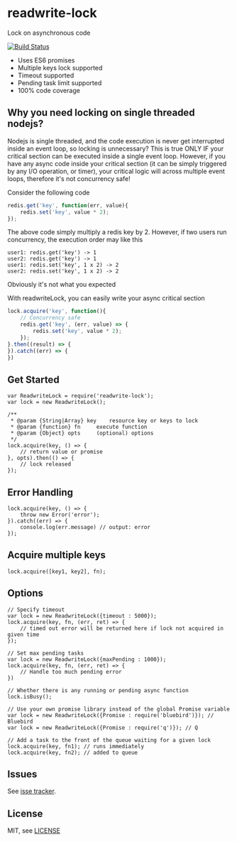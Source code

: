 # readwrite-lock

Lock on asynchronous code

[![Build Status](https://api.travis-ci.org/dataserve/readwrite-lock.svg?branch=master)](https://travis-ci.org/dataserve/readwrite-lock)

* Uses ES6 promises
* Multiple keys lock supported
* Timeout supported
* Pending task limit supported
* 100% code coverage

## Why you need locking on single threaded nodejs?

Nodejs is single threaded, and the code execution is never get interrupted inside an event loop, so locking is unnecessary? This is true ONLY IF your critical section can be executed inside a single event loop.
However, if you have any async code inside your critical section (it can be simply triggered by any I/O operation, or timer), your critical logic will across multiple event loops, therefore it's not concurrency safe!

Consider the following code
```js
redis.get('key', function(err, value){
	redis.set('key', value * 2);
});
```
The above code simply multiply a redis key by 2.
However, if two users run concurrency, the execution order may like this
```
user1: redis.get('key') -> 1
user2: redis.get('key') -> 1
user1: redis.set('key', 1 x 2) -> 2
user2: redis.set('key', 1 x 2) -> 2
```
Obviously it's not what you expected


With readwriteLock, you can easily write your async critical section
```js
lock.acquire('key', function(){
	// Concurrency safe
	redis.get('key', (err, value) => {
		redis.set('key', value * 2);
	});
}.then((result) => {
}).catch((err) => {
})
```

## Get Started

```
var ReadwriteLock = require('readwrite-lock');
var lock = new ReadwriteLock();

/**
 * @param {String|Array} key 	resource key or keys to lock
 * @param {function} fn 	execute function
 * @param {Object} opts 	(optional) options
 */
lock.acquire(key, () => {
	// return value or promise
}, opts).then(() => {
	// lock released
});
```

## Error Handling

```
lock.acquire(key, () => {
	throw new Error('error');
}).catch((err) => {
	console.log(err.message) // output: error
});
```

## Acquire multiple keys

```
lock.acquire([key1, key2], fn);
```

## Options

```
// Specify timeout
var lock = new ReadwriteLock({timeout : 5000});
lock.acquire(key, fn, (err, ret) => {
	// timed out error will be returned here if lock not acquired in given time
});

// Set max pending tasks
var lock = new ReadwriteLock({maxPending : 1000});
lock.acquire(key, fn, (err, ret) => {
	// Handle too much pending error
})

// Whether there is any running or pending async function
lock.isBusy();

// Use your own promise library instead of the global Promise variable
var lock = new ReadwriteLock({Promise : require('bluebird')}); // Bluebird
var lock = new ReadwriteLock({Promise : require('q')}); // Q

// Add a task to the front of the queue waiting for a given lock
lock.acquire(key, fn1); // runs immediately
lock.acquire(key, fn2); // added to queue
```

## Issues

See [isse tracker](https://github.com/dataserve/readwrite-lock/issues).

## License

MIT, see [LICENSE](./LICENSE)
